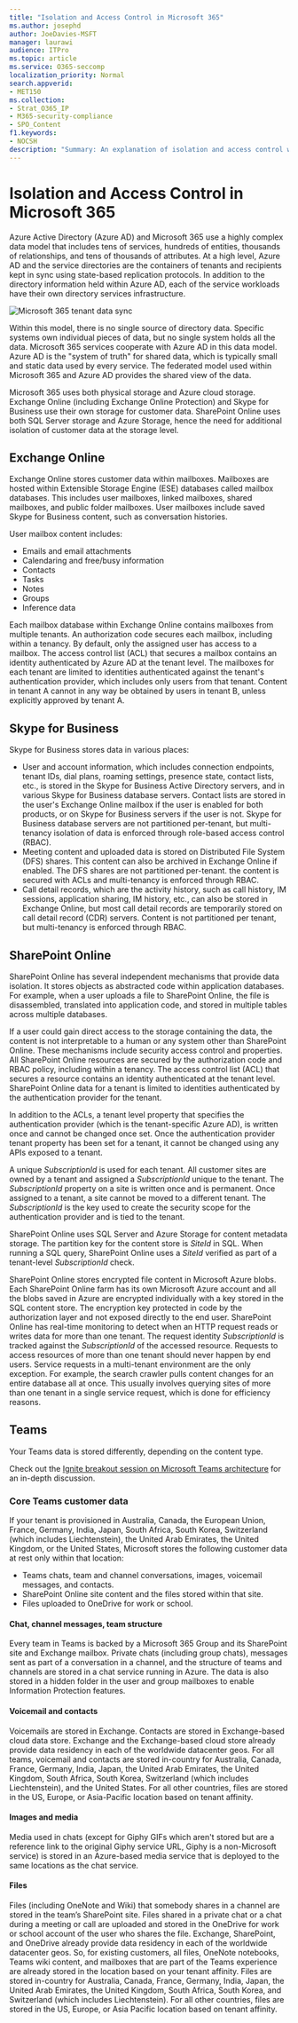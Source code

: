 ```yaml
---
title: "Isolation and Access Control in Microsoft 365"
ms.author: josephd
author: JoeDavies-MSFT
manager: laurawi
audience: ITPro
ms.topic: article
ms.service: O365-seccomp
localization_priority: Normal
search.appverid:
- MET150
ms.collection:
- Strat_O365_IP
- M365-security-compliance
- SPO_Content
f1.keywords:
- NOCSH
description: "Summary: An explanation of isolation and access control within the various applications of Microsoft 365."
---
```


# Isolation and Access Control in Microsoft 365

Azure Active Directory (Azure AD) and Microsoft 365 use a highly complex data model that includes tens of services, hundreds of entities, thousands of relationships, and tens of thousands of attributes. At a high level, Azure AD and the service directories are the containers of tenants and recipients kept in sync using state-based replication protocols. In addition to the directory information held within Azure AD, each of the service workloads have their own directory services infrastructure.
 
![Microsoft 365 tenant data sync](media/office-365-isolation-tenant-data-sync.png)

Within this model, there is no single source of directory data. Specific systems own individual pieces of data, but no single system holds all the data. Microsoft 365 services cooperate with Azure AD in this data model. Azure AD is the "system of truth" for shared data, which is typically small and static data used by every service. The federated model used within Microsoft 365 and Azure AD provides the shared view of the data.

Microsoft 365 uses both physical storage and Azure cloud storage. Exchange Online (including Exchange Online Protection) and Skype for Business use their own storage for customer data. SharePoint Online uses both SQL Server storage and Azure Storage, hence the need for additional isolation of customer data at the storage level.

## Exchange Online

Exchange Online stores customer data within mailboxes. Mailboxes are hosted within Extensible Storage Engine (ESE) databases called mailbox databases. This includes user mailboxes, linked mailboxes, shared mailboxes, and public folder mailboxes. User mailboxes include saved Skype for Business content, such as conversation histories.

User mailbox content includes:

- Emails and email attachments
- Calendaring and free/busy information
- Contacts
- Tasks
- Notes
- Groups
- Inference data

Each mailbox database within Exchange Online contains mailboxes from multiple tenants. An authorization code secures each mailbox, including within a tenancy. By default, only the assigned user has access to a mailbox. The access control list (ACL) that secures a mailbox contains an identity authenticated by Azure AD at the tenant level. The mailboxes for each tenant are limited to identities authenticated against the tenant's authentication provider, which includes only users from that tenant. Content in tenant A cannot in any way be obtained by users in tenant B, unless explicitly approved by tenant A.

## Skype for Business

Skype for Business stores data in various places:

- User and account information, which includes connection endpoints, tenant IDs, dial plans, roaming settings, presence state, contact lists, etc., is stored in the Skype for Business Active Directory servers, and in various Skype for Business database servers. Contact lists are stored in the user's Exchange Online mailbox if the user is enabled for both products, or on Skype for Business servers if the user is not. Skype for Business database servers are not partitioned per-tenant, but multi-tenancy isolation of data is enforced through role-based access control (RBAC).
- Meeting content and uploaded data is stored on Distributed File System (DFS) shares. This content can also be archived in Exchange Online if enabled. The DFS shares are not partitioned per-tenant. the content is secured with ACLs and multi-tenancy is enforced through RBAC.
- Call detail records, which are the activity history, such as call history, IM sessions, application sharing, IM history, etc., can also be stored in Exchange Online, but most call detail records are temporarily stored on call detail record (CDR) servers. Content is not partitioned per tenant, but multi-tenancy is enforced through RBAC.

## SharePoint Online

SharePoint Online has several independent mechanisms that provide data isolation. It stores objects as abstracted code within application databases. For example, when a user uploads a file to SharePoint Online, the file is disassembled, translated into application code, and stored in multiple tables across multiple databases.

If a user could gain direct access to the storage containing the data, the content is not interpretable to a human or any system other than SharePoint Online. These mechanisms include security access control and properties. All SharePoint Online resources are secured by the authorization code and RBAC policy, including within a tenancy. The access control list (ACL) that secures a resource contains an identity authenticated at the tenant level. SharePoint Online data for a tenant is limited to identities authenticated by the authentication provider for the tenant.

In addition to the ACLs, a tenant level property that specifies the authentication provider (which is the tenant-specific Azure AD), is written once and cannot be changed once set. Once the authentication provider tenant property has been set for a tenant, it cannot be changed using any APIs exposed to a tenant.

A unique *SubscriptionId* is used for each tenant. All customer sites are owned by a tenant and assigned a *SubscriptionId* unique to the tenant. The *SubscriptionId* property on a site is written once and is permanent. Once assigned to a tenant, a site cannot be moved to a different tenant. The *SubscriptionId* is the key used to create the security scope for the authentication provider and is tied to the tenant.

SharePoint Online uses SQL Server and Azure Storage for content metadata storage. The partition key for the content store is *SiteId* in SQL. When running a SQL query, SharePoint Online uses a *SiteId* verified as part of a tenant-level *SubscriptionId* check.

SharePoint Online stores encrypted file content in Microsoft Azure blobs. Each SharePoint Online farm has its own Microsoft Azure account and all the blobs saved in Azure are encrypted individually with a key stored in the SQL content store. The encryption key protected in code by the authorization layer and not exposed directly to the end user. SharePoint Online has real-time monitoring to detect when an HTTP request reads or writes data for more than one tenant. The request identity *SubscriptionId* is tracked against the *SubscriptionId* of the accessed resource. Requests to access resources of more than one tenant should never happen by end users. Service requests in a multi-tenant environment are the only exception. For example, the search crawler pulls content changes for an entire database all at once. This usually involves querying sites of more than one tenant in a single service request, which is done for efficiency reasons.

## Teams

Your Teams data is stored differently, depending on the content type. 

Check out the [Ignite breakout session on Microsoft Teams architecture](https://channel9.msdn.com/Events/Ignite/Microsoft-Ignite-Orlando-2017/BRK3071) for an in-depth discussion.

### Core Teams customer data

If your tenant is provisioned in Australia, Canada, the European Union, France, Germany, India, Japan, South Africa, South Korea, Switzerland (which includes Liechtenstein), the United Arab Emirates, the United Kingdom, or the United States, Microsoft stores the following customer data at rest only within that location:

- Teams chats, team and channel conversations, images, voicemail messages, and contacts.
- SharePoint Online site content and the files stored within that site.
- Files uploaded to OneDrive for work or school.

#### Chat, channel messages, team structure

Every team in Teams is backed by a Microsoft 365 Group and its SharePoint site and Exchange mailbox. Private chats (including group chats), messages sent as part of a conversation in a channel, and the structure of teams and channels are stored in a chat service running in Azure. The data is also stored in a hidden folder in the user and group mailboxes to enable Information Protection features.

#### Voicemail and contacts

Voicemails are stored in Exchange. Contacts are stored in Exchange-based cloud data store. Exchange and the Exchange-based cloud store already provide data residency in each of the worldwide datacenter geos. For all teams, voicemail and contacts are stored in-country for Australia, Canada, France, Germany, India, Japan, the United Arab Emirates, the United Kingdom, South Africa, South Korea, Switzerland (which includes Liechtenstein), and the United States. For all other countries, files are stored in the US, Europe, or Asia-Pacific location based on tenant affinity.

#### Images and media

Media used in chats (except for Giphy GIFs which aren't stored but are a reference link to the original Giphy service URL, Giphy is a non-Microsoft service) is stored in an Azure-based media service that is deployed to the same locations as the chat service.

#### Files

Files (including OneNote and Wiki) that somebody shares in a channel are stored in the team’s SharePoint site. Files shared in a private chat or a chat during a meeting or call are uploaded and stored in the OneDrive for work or school account of the user who shares the file. Exchange, SharePoint, and OneDrive already provide data residency in each of the worldwide datacenter geos. So, for existing customers, all files, OneNote notebooks, Teams wiki content, and mailboxes that are part of the Teams experience are already stored in the location based on your tenant affinity. Files are stored in-country for Australia, Canada, France, Germany, India, Japan, the United Arab Emirates, the United Kingdom, South Africa, South Korea, and Switzerland (which includes Liechtenstein). For all other countries, files are stored in the US, Europe, or Asia Pacific location based on tenant affinity.
